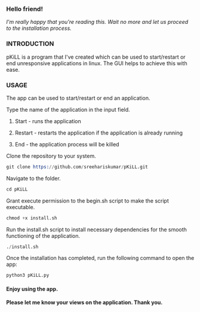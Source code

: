 ### Hello friend!

_I'm really happy that you're reading this.
Wait no more and let us proceed to the installation process._


### INTRODUCTION

pKiLL is a program that I've created which can be used to start/restart or end unresponsive applications in linux. The GUI helps to achieve this with ease. 

### USAGE
The app can be used to start/restart or end an application.

Type the name of the application in the input field.

1. Start - runs the application

2. Restart - restarts the application if the application is already running

3. End - the application process will be killed

Clone the repository to your system.
```s
git clone https://github.com/sreehariskumar/pKiLL.git
```
Navigate to the folder.
```s
cd pKiLL
```

Grant execute permission to the begin.sh script to make the script executable. 
```s
chmod +x install.sh
```

Run the install.sh script to install necessary dependencies for the smooth functioning of the application.
```s
./install.sh
```


Once the installation has completed, run the following command to open the app: 
```s
python3 pKiLL.py
```


 #### Enjoy using the app.
 #### Please let me know your views on the application. Thank you.

